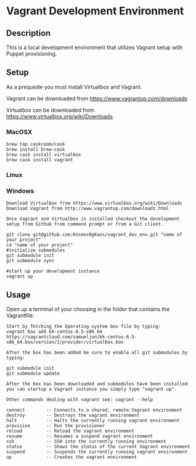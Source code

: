 # Vagrant Development Environment #

## Description
This is a local development environment that utilizes Vagrant setup with Puppet provisioning. 

## Setup


As a prequisite you must install Virtualbox and Vagrant.

Vagrant can be downloaded from https://www.vagrantup.com/downloads

Virtualbox can be downloaded from https://www.virtualbox.org/wiki/Downloads

### MacOSX
	
	brew tap caskroom/cask
	brew install brew-cask
	brew cask install virtualbox
	brew cask install vagrant



### Linux

### Windows
	
	Download Virtualbox from https://www.virtualbox.org/wiki/Downloads
	Download Vagrant from http://www.vagrantup.com/downloads.html
	
	Once Vagrant and Virtualbox is installed checkout the development setup from Github from command prompt or from a Git client.

	git clone git@github.com:KosmosOgKaos/vagrant_dev_env.git "name of your project"
	cd "name of your project"
	#initialize submodules
	git submodule init
	git submodule sync

	#start up your development instance
	vagrant up

## Usage

Open up a terminal of your choosing in the folder that contains the Vagrantfile.

	Start by fetching the Operating system box file by typing:
	vagrant box add kk-centos-6.5-x86_64 https://vagrantcloud.com/samueljon/kk-centos-6.5-x86_64.box/version/2/provider/virtualbox.box
	
	After the box has been added be sure to enable all git submodules by typing:
	
	git submodule init
	git submodule update

	After the box has been downloaded and submodules have been installed you can startup a Vagrant instance you simply type "vagrant up". 
	
	Other commands dealing with vagrant see: vagrant --help

	connect        -- Connects to a shared, remote Vagrant environment
	destroy        -- Destroys the vagrant environment
	halt           -- Halts the currently running vagrant environment
	provision      -- Run the provisioner
	reload         -- Reload the vagrant environment
	resume         -- Resumes a suspend vagrant environment
	ssh            -- SSH into the currently running environment
	status         -- Shows the status of the current Vagrant environment
	suspend        -- Suspends the currently running vagrant environment
	up             -- Creates the vagrant environment



